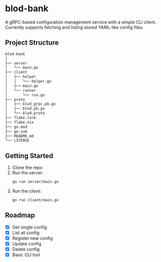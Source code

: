 # blod-bank

A gRPC-based configuration management service with a simple CLI client.  
Currently supports fetching and listing stored YAML-like config files.

## Project Structure

```sh
blod-bank
│
├── server
│   └── main.go
├── client
│   ├── helper
│   │   └── helper.go
│   ├── main.go
│   └── runner
│       └── run.go
├── proto
│   ├── blod_grpc.pb.go
│   ├── blod.pb.go
│   └── blod.proto
├── flake.lock
├── flake.nix
├── go.mod
├── go.sum
├── README.md
└── LICENSE
```

## Getting Started

1. Clone the repo
2. Run the server:
   ```sh
   go run server/main.go
   ```
3. Run the client:
   ```sh
   go run client/main.go
   ```

## Roadmap

- [x] Get single config
- [x] List all config
- [x] Register new config
- [x] Update config
- [x] Delete config
- [x] Basic CLI tool
